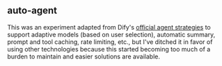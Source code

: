 ## auto-agent

This was an experiment adapted from Dify's [official agent strategies](https://github.com/langgenius/dify-official-plugins/tree/main/agent-strategies/cot_agent) to support adaptive models (based on user selection), automatic summary, prompt and tool caching, rate limiting, etc., but I've ditched it in favor of using other technologies because this started becoming too much of a burden to maintain and easier solutions are available.
